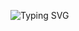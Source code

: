 ![Typing SVG](https://readme-typing-svg.herokuapp.com?color=%2336BCF7&lines=Hello+%F0%9F%91%8B+I+am+Lyfenko+Dmytro)

<!--
**Lyfenko/Lyfenko** is a ✨ _special_ ✨ repository because its `README.md` (this file) appears on your GitHub profile.

Here are some ideas to get you started:

- 🔭 I’m currently working on ...
- 🌱 I’m currently learning ...
- 👯 I’m looking to collaborate on ...
- 🤔 I’m looking for help with ...
- 💬 Ask me about ...
- 📫 How to reach me: ...
- 😄 Pronouns: ...
- ⚡ Fun fact: ...
-->
